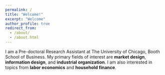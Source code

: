 ```yaml
---
permalink: /
title: "Welcome!"
excerpt: "Welcome"
author_profile: true
redirect_from: 
  - /about/
  - /about.html
---
```


I am a Pre-doctoral Research Assistant at The University of Chicago, Booth School of Business. 
My primary fields of interest are **market design**, **information design**, and **industrial organization**. I am also interested in topics from **labor economics** and **household finance**.






